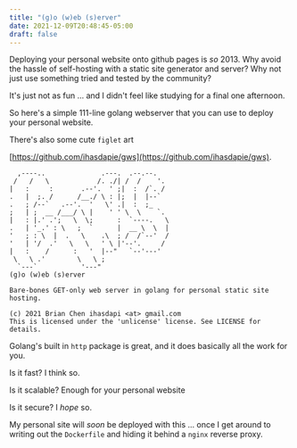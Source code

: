 ```yaml
---
title: "(g)o (w)eb (s)erver"
date: 2021-12-09T20:48:45-05:00
draft: false
---
```


Deploying your personal website onto github pages is *so* 2013. 
Why avoid the hassle of self-hosting with a static site generator and server? 
Why not just use something tried and tested by the community?


It's just not as fun ... and I didn't feel like studying for a final one afternoon.

So here's a simple 111-line golang webserver that you can use to deploy your personal website.


There's also some cute `figlet` art

[https://github.com/ihasdapie/gws](https://github.com/ihasdapie/gws).
```
  ,----..              .---.  .--.--.    
 /   /   \            /. ./| /  /    '.  
|   :     :       .--'.  ' ;|  :  /`. /  
.   |  ;. /      /__./ \ : |;  |  |--`   
.   ; /--`   .--'.  '   \' .|  :  ;_     
;   | ;  __ /___/ \ |    ' ' \  \    `.  
|   : |.' .';   \  \;      :  `----.   \ 
.   | '_.' : \   ;  `      |  __ \  \  | 
'   ; : \  |  .   \    .\  ; /  /`--'  / 
'   | '/  .'   \   \   ' \ |'--'.     /  
|   :    /      :   '  |--"   `--'---'   
 \   \ .'        \   \ ;                 
  `---`           '---"                  
(g)o (w)eb (s)erver

Bare-bones GET-only web server in golang for personal static site hosting.

(c) 2021 Brian Chen ihasdapi <at> gmail.com
This is licensed under the 'unlicense' license. See LICENSE for details.
```


Golang's built in `http` package is great, and it does basically all the work for you.


Is it fast? I think so.


Is it scalable? Enough for your personal website


Is it secure? I *hope* so.


My personal site will *soon* be deployed with this ... once I get around to writing out the `Dockerfile` and hiding it behind a `nginx` reverse proxy.



